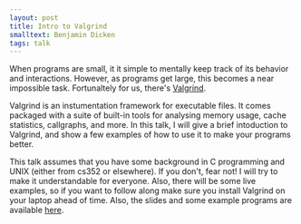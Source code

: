 ```yaml
---
layout: post
title: Intro to Valgrind
smalltext: Benjamin Dicken
tags: talk
---
```


When programs are small, it it simple to mentally keep track of its behavior and interactions.
However, as programs get large, this becomes a near impossible task. Fortunaltely for us, there's [Valgrind](http://valgrind.org/).

Valgrind is an instumentation framework for executable files. It comes packaged with a suite of built-in tools
for analysing memory usage, cache statistics, callgraphs, and more. In this talk, I will give a brief
intoduction to Valgrind, and show a few examples of how to use it to make your programs better.

This talk assumes that you have some background in C programming and UNIX (either from cs352 or elsewhere).
If you don't, fear not! I will try to make it understandable for everyone. Also, there will be some live
examples, so if you want to follow along make sure you install Valgrind on your laptop ahead of time. Also,
the slides and some example programs are available [here](https://github.com/bddicken/valgrind_talk).


